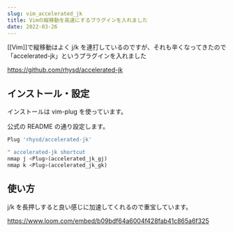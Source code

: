 ```yaml
---
slug: vim_accelerated_jk
title: Vimの縦移動を高速にするプラグインを入れました
date: 2022-03-26
---
```


[[Vim]]で縦移動はよく j/k を連打しているのですが、それも辛くなってきたので「accelerated-jk」というプラグインを入れました

https://github.com/rhysd/accelerated-jk

## インストール・設定

インストールは vim-plug を使っています。

公式の README の通り設定します。

```javascript
Plug 'rhysd/accelerated-jk'

" accelerated-jk shortcut
nmap j <Plug>(accelerated_jk_gj)
nmap k <Plug>(accelerated_jk_gk)
```

## 使い方

j/k を長押しすると良い感じに加速してくれるので重宝しています。

https://www.loom.com/embed/b09bdf64a6004f428fab41c865a6f325

